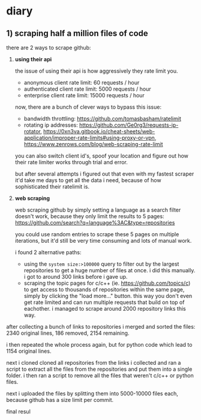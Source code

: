 # diary

## 1) scraping half a million files of code

there are 2 ways to scrape github:

1. **using their api**

   the issue of using their api is how aggressively they rate limit you.

   - anonymous client rate limit: 60 requests / hour
   - authenticated client rate limit: 5000 requests / hour
   - enterprise client rate limit: 15000 requests / hour

   now, there are a bunch of clever ways to bypass this issue:

   - bandwidth throttling: https://github.com/tomasbasham/ratelimit
   - rotating ip addresses: https://github.com/Ge0rg3/requests-ip-rotator, https://0xn3va.gitbook.io/cheat-sheets/web-application/improper-rate-limits#using-proxy-or-vpn, https://www.zenrows.com/blog/web-scraping-rate-limit

   you can also switch client id's, spoof your location and figure out how their rate limiter works through trial and error.

   but after several attempts i figured out that even with my fastest scraper it'd take me days to get all the data i need, because of how sophisticated their ratelimit is.

2. **web scraping**

   web scraping github by simply setting a language as a search filter doesn't work, because they only limit the results to 5 pages: https://github.com/search?q=language%3AC&type=repositories

   you could use random entries to scrape these 5 pages on multiple iterations, but it'd still be very time consuming and lots of manual work.

   i found 2 alternative paths:

   - using the `system size:>100000` query to filter out by the largest repositories to get a huge number of files at once. i did this manually. i got to around 300 links before i gave up.
   - scraping the topic pages for c/c++ (ie. https://github.com/topics/c) to get access to thousands of repositories within the same page, simply by clicking the "load more..." button. this way you don't even get rate limited and can run multiple requests that build on top of eachother. i managed to scrape around 2000 repository links this way.

after collecting a bunch of links to repositories i merged and sorted the files: 2340 original lines, 186 removed, 2154 remaining.

i then repeated the whole process again, but for python code which lead to 1154 original lines.

next i cloned cloned all repositories from the links i collected and ran a script to extract all the files from the repositories and put them into a single folder. i then ran a script to remove all the files that weren't c/c++ or python files.

next i uploaded the files by splitting them into 5000-10000 files each, because github has a size limit per commit.

final resul
